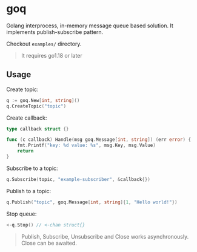 # goq

Golang interprocess, in-memory message queue based solution.
It implements publish-subscribe pattern.

Checkout `examples/` directory.

> It requires go1.18 or later

## Usage

Create topic:
```go
q := goq.New[int, string]()
q.CreateTopic("topic")
```

Create callback:
```go
type callback struct {}

func (c callback) Handle(msg goq.Message[int, string]) (err error) {
    fmt.Printf("key: %d value: %s", msg.Key, msg.Value)
    return
}
```

Subscribe to a topic:
```go
q.Subscribe(topic, "example-subscriber", &callback{})
```

Publish to a topic:
```go
q.Publish("topic", goq.Message[int, string]{1, "Hello world!"})
```

Stop queue:
```go
<-q.Stop() // <-chan struct{}
```

> Publish, Subscribe, Unsubscribe and Close works asynchronously. Close can be awaited.